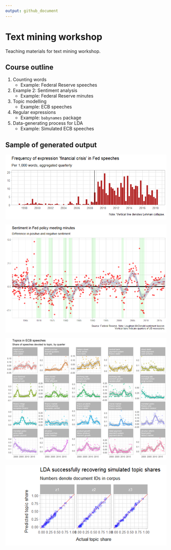 ```yaml
---
output: github_document
---
```


<!-- README.md is generated from README.Rmd. Please edit that file -->



# Text mining workshop

Teaching materials for text mining workshop.              

## Course outline

1. Counting words
    * Example: Federal Reserve speeches
1. Example 2: Sentiment analysis
    * Example: Federal Reserve minutes
1. Topic modelling
    * Example: ECB speeches
1. Regular expressions
    * Example: `babynames` package
1. Data-generating process for LDA
    * Example: Simulated ECB speeches

## Sample of generated output

![](images/p_fed_fin_crisis.png)

![](images/p_fed_sentiment.png)

![](images/ecb_topics.png)

![](images/p_lda_comparison.png)
